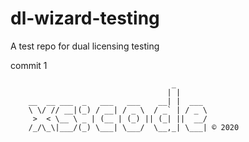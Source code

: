 # dl-wizard-testing
A test repo for dual licensing testing

commit 1

                                        _         
                                       | |        
        __  __ ___  _   ___   ___    __| |  ___   
        \ \/ // __|(_) / __| / _ \  / _` | / _ \  
         >  < \__ \ _ | (__ | (_) || (_| ||  __/  
        /_/\_\|___/(_) \___| \___/  \__,_| \___| © 2020

	

